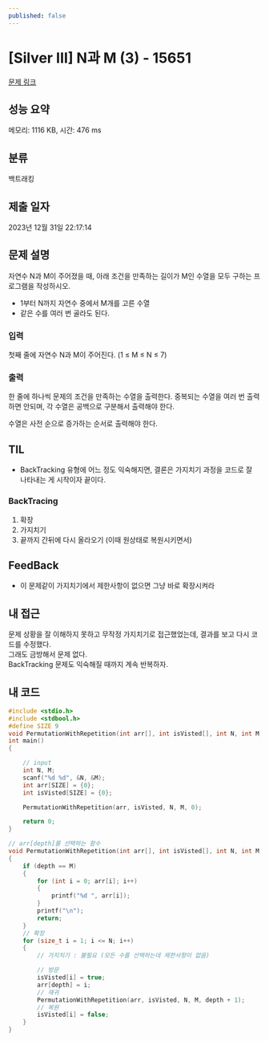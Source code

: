 ```yaml
---
published: false
---
```

# [Silver III] N과 M (3) - 15651 

[문제 링크](https://www.acmicpc.net/problem/15651) 

## 성능 요약

메모리: 1116 KB, 시간: 476 ms

## 분류

백트래킹

## 제출 일자

2023년 12월 31일 22:17:14

## 문제 설명

자연수 N과 M이 주어졌을 때, 아래 조건을 만족하는 길이가 M인 수열을 모두 구하는 프로그램을 작성하시오.

- 1부터 N까지 자연수 중에서 M개를 고른 수열
- 같은 수를 여러 번 골라도 된다.

### 입력 

첫째 줄에 자연수 N과 M이 주어진다. (1 ≤ M ≤ N ≤ 7)

### 출력 

한 줄에 하나씩 문제의 조건을 만족하는 수열을 출력한다. 중복되는 수열을 여러 번 출력하면 안되며, 각 수열은 공백으로 구분해서 출력해야 한다.

수열은 사전 순으로 증가하는 순서로 출력해야 한다.

## TIL

- BackTracking 유형에 어느 정도 익숙해지면, 결론은 가지치기 과정을 코드로 잘 나타내는 게 시작이자 끝이다.

### BackTracing

1. 확장
2. 가지치기
3. 끝까지 간뒤에 다시 올라오기 (이때 원상태로 복원시키면서)

## FeedBack

- 이 문제같이 가지치기에서 제한사항이 없으면 그냥 바로 확장시켜라

## 내 접근

문제 상황을 잘 이해하지 못하고 무작정 가지치기로 접근했었는데, 결과를 보고 다시 코드를 수정했다.  
그래도 금방해서 문제 없다.  
BackTracking 문제도 익숙해질 때까지 계속 반복하자.

## 내 코드

```c
#include <stdio.h>
#include <stdbool.h>
#define SIZE 9
void PermutationWithRepetition(int arr[], int isVisted[], int N, int M, int depth);
int main()
{

    // input
    int N, M;
    scanf("%d %d", &N, &M);
    int arr[SIZE] = {0};
    int isVisted[SIZE] = {0};

    PermutationWithRepetition(arr, isVisted, N, M, 0);

    return 0;
}

// arr[depth]를 선택하는 함수
void PermutationWithRepetition(int arr[], int isVisted[], int N, int M, int depth)
{
    if (depth == M)
    {
        for (int i = 0; arr[i]; i++)
        {
            printf("%d ", arr[i]);
        }
        printf("\n");
        return;
    }
    // 확장
    for (size_t i = 1; i <= N; i++)
    {
        // 가지치기 : 불필요 (모든 수를 선택하는데 제한사항이 없음)

        // 방문
        isVisted[i] = true;
        arr[depth] = i;
        // 재귀
        PermutationWithRepetition(arr, isVisted, N, M, depth + 1);
        // 복원
        isVisted[i] = false;
    }
}
```